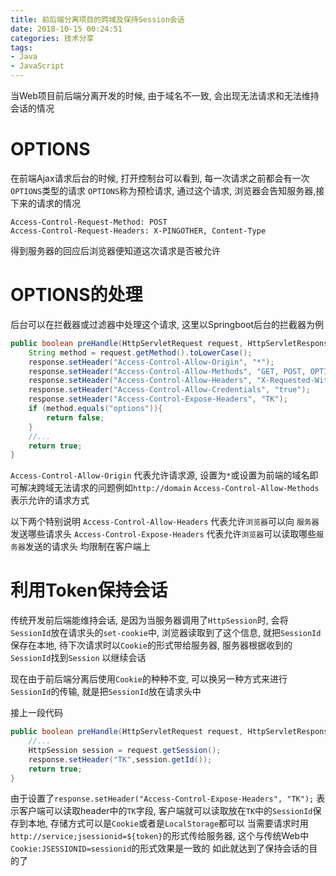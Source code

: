 ```yaml
---
title: 前后端分离项目的跨域及保持Session会话
date: 2018-10-15 00:24:51
categories: 技术分享
tags:
- Java
- JavaScript
---
```


当Web项目前后端分离开发的时候, 由于域名不一致, 会出现无法请求和无法维持会话的情况

# OPTIONS
在前端Ajax请求后台的时候, 打开控制台可以看到, 每一次请求之前都会有一次`OPTIONS`类型的请求
`OPTIONS`称为预检请求, 通过这个请求, 浏览器会告知服务器,接下来的请求的情况
```
Access-Control-Request-Method: POST 
Access-Control-Request-Headers: X-PINGOTHER, Content-Type
```
得到服务器的回应后浏览器便知道这次请求是否被允许
# OPTIONS的处理
后台可以在拦截器或过滤器中处理这个请求, 这里以Springboot后台的拦截器为例
```Java
public boolean preHandle(HttpServletRequest request, HttpServletResponse response, Object o) {
    String method = request.getMethod().toLowerCase();
    response.setHeader("Access-Control-Allow-Origin", "*");
    response.setHeader("Access-Control-Allow-Methods", "GET, POST, OPTIONS, PUT, PATCH, DELETE");
    response.setHeader("Access-Control-Allow-Headers", "X-Requested-With,content-type");
    response.setHeader("Access-Control-Allow-Credentials", "true");
    response.setHeader("Access-Control-Expose-Headers", "TK");
    if (method.equals("options")){
        return false;
    }
    //...
    return true;
}
```
`Access-Control-Allow-Origin` 代表允许请求源, 设置为`*`或设置为前端的域名即可解决跨域无法请求的问题例如`http://domain`
`Access-Control-Allow-Methods` 表示允许的请求方式

以下两个特别说明
`Access-Control-Allow-Headers` 代表允许`浏览器`可以向 `服务器`发送哪些请求头
`Access-Control-Expose-Headers` 代表允许`浏览器`可以读取哪些`服务器`发送的请求头
均限制在客户端上

# 利用Token保持会话
传统开发前后端能维持会话, 是因为当服务器调用了`HttpSession`时, 会将`SessionId`放在请求头的`set-cookie`中, 浏览器读取到了这个信息, 就把`SessionId`保存在本地, 待下次请求时以`Cookie`的形式带给服务器, 服务器根据收到的`SessionId`找到`Session` 以继续会话

现在由于前后端分离后使用`Cookie`的种种不变, 可以换另一种方式来进行`SessionId`的传输, 就是把`SessionId`放在请求头中

接上一段代码
```Java
public boolean preHandle(HttpServletRequest request, HttpServletResponse response, Object o) {
    //...
    HttpSession session = request.getSession();
    response.setHeader("TK",session.getId());
    return true;
}
```
由于设置了`response.setHeader("Access-Control-Expose-Headers", "TK");` 
表示客户端可以读取header中的`TK`字段, 客户端就可以读取放在`TK`中的`SessionId`保存到本地, 存储方式可以是`Cookie`或者是`LocalStorage`都可以
当需要请求时用`http://service;jsessionid=${token}`的形式传给服务器, 这个与传统Web中`Cookie:JSESSIONID=sessionid`的形式效果是一致的
如此就达到了保持会话的目的了